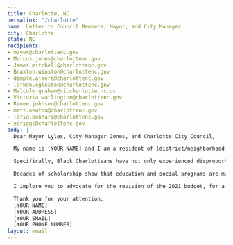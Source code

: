 ```yaml
---
title: Charlotte, NC
permalink: "/charlotte"
name: Letter to Council Members, Mayor, and City Manager
city: Charlotte
state: NC
recipients:
- mayor@charlottenc.gov
- Marcus.jones@charlottenc.gov
- James.mitchell@charlottenc.gov
- Braxton.winston@charlottenc.gov
- dimple.ajmera@charlottenc.gov
- larken.egleston@charlottenc.gov
- Malcolm.graham@ci.charlotte.nc.us
- Victoria.watlington@charlottenc.gov
- Renee.johnson@charlottenc.gov
- matt.newton@charlottenc.gov
- Tariq.bokhari@charlottenc.gov
- edriggs@charlottenc.gov
body: |-
  Dear Mayor Lyles, City Manager Jones, and Charlotte City Council,

  My name is [YOUR NAME] and I am a resident of [district/neighborhood]. I write to express my concern that status quo funding of the CMPD is wholly inappropriate at a time when Charlotte residents ravaged by the economic impacts of the COVID-19 pandemic are in urgent need—not of further policing and criminalization, but of meaningful reprioritization towards their social wellbeing.

  Specifically, Black Charlotteans have not only experienced disproportionate deaths from COVID-19, but have long been policed and incarcerated at rates far above their share of the population. The CMPD uses lethal force against Black residents over 3 times as often as white residents. Longstanding police tactics, as exemplified most recently by the violent repression of peaceful protests uptown, have been wrought against the interests of our city’s wellbeing. As such, a CMPD that siphons over 40% of the city’s general fund is unacceptable.

  Decades of scholarship show that education and social programs are much more effective at promoting safer communities than policing, and yet the city’s answer to every perceived problem has the continued expansion of the CMPD.

  I implore you to advocate for the revision of the 2021 budget, for a meaningful reduction in the proposed $290,200,000 allocated for policing from the general fund, and a reallocation of these funds towards housing, education, and targeted support for marginalized communities.

  Thank you for your attention,
  [YOUR NAME]
  [YOUR ADDRESS]
  [YOUR EMAIL]
  [YOUR PHONE NUMBER]
layout: email
---
```


